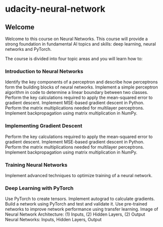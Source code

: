 # udacity-neural-network

## Welcome
Welcome to this course on Neural Networks. This course will provide a strong foundation in fundamental AI topics and skills: deep learning, neural networks and PyTorch.

The course is divided into four topic areas and you will learn how to:

### Introduction to Neural Networks
Identify the key components of a perceptron and describe how perceptrons form the building blocks of neural networks.
Implement a simple perceptron algorithm in code to determine a linear boundary between two classes.
Perform the key calculations required to apply the mean-squared error to gradient descent.
Implement MSE-based gradient descent in Python.
Perform the matrix multiplications needed for multilayer perceptrons.
Implement backpropagation using matrix multiplication in NumPy.

### Implementing Gradient Descent
Perform the key calculations required to apply the mean-squared error to gradient descent.
Implement MSE-based gradient descent in Python.
Perform the matrix multiplications needed for multilayer perceptrons.
Implement backpropagation using matrix multiplication in NumPy.

### Training Neural Networks
Implement advanced techniques to optimize training of a neural network.

### Deep Learning with PyTorch
Use PyTorch to create tensors.
Implement autograd to calculate gradients.
Build a network using PyTorch and test and validate it.
Use pre-trained networks to improve network performance using transfer learning.
Image of Neural Network Architecture: (1) Inputs, (2) Hidden Layers, (2) Output
Neural Networks: Inputs, Hidden Layers, Output
